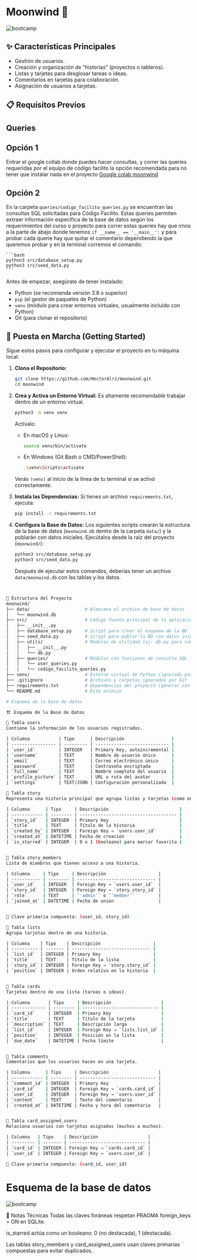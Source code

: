 # Moonwind 🌙
![bootcamp](public/bootcamp.png)


## ✨ Características Principales

*   Gestión de usuarios.
*   Creación y organización de "historias" (proyectos o tableros).
*   Listas y tarjetas para desglosar tareas o ideas.
*   Comentarios en tarjetas para colaboración.
*   Asignación de usuarios a tarjetas.

## 📋 Requisitos Previos

## Queries

## Opción 1
Entrar el google collab donde puedes hacer consultas, y correr las queries requeridas por el equipo de código facilito
la opción recomendada para no tener que instalar nada en el proyecto
[Google colab moonwind](https://colab.research.google.com/drive/1-fjCWC0Gids663u0YaCEqRtL8UiByXNs?usp=sharing)

## Opción 2
En la carpeta `queries/codigo_facilito_queries.py` se encuentran las consultas SQL solicitadas para Código Facilito.
Estas queries permiten extraer información específica de la base de datos según los requerimientos del curso o proyecto
para correr estas queries hay que irnos a la parte de abajo donde tenemos `if __name__ == '__main__':`
y para probar cada querie hay que quitar el comentario dependiendo la que queremos probar y en la terminal corremos el comando:

    ```bash
    python3 src/database_setup.py
    python3 src/seed_data.py
    ```


Antes de empezar, asegúrate de tener instalado:

*   Python (se recomienda versión 3.8 o superior)
*   `pip` (el gestor de paquetes de Python)
*   `venv` (módulo para crear entornos virtuales, usualmente incluido con Python)
*   Git (para clonar el repositorio)

## 🚀 Puesta en Marcha (Getting Started)

Sigue estos pasos para configurar y ejecutar el proyecto en tu máquina local:

1.  **Clona el Repositorio:**
    ```bash
    git clone https://github.com/HectorAlrz/moonwind.git
    cd moonwind
    ```

2.  **Crea y Activa un Entorno Virtual:**
    Es altamente recomendable trabajar dentro de un entorno virtual.
    ```bash
    python3 -m venv venv
    ```
    Actívalo:
    *   En macOS y Linux:
        ```bash
        source venv/bin/activate
        ```
    *   En Windows (Git Bash o CMD/PowerShell):
        ```bash
        .\venv\Scripts\activate
        ```
    Verás `(venv)` al inicio de la línea de tu terminal si se activó correctamente.

3.  **Instala las Dependencias:**
    Si tienes un archivo `requirements.txt`, ejecuta:
    ```bash
    pip install -r requirements.txt
    ```

4.  **Configura la Base de Datos:**
    Los siguientes scripts crearán la estructura de la base de datos (`moonwind.db` dentro de la carpeta `data/`) y la poblarán con datos iniciales. Ejecútalos desde la raíz del proyecto (`moonwind/`):
    ```bash
    python3 src/database_setup.py
    python3 src/seed_data.py
    ```
    Después de ejecutar estos comandos, deberías tener un archivo `data/moonwind.db` con las tablas y los datos.
```bash


📁 Estructura del Proyecto
moonwind/
├── data/                     # Almacena el archivo de base de datos
│   └── moonwind.db
├── src/                      # Código fuente principal de la aplicación
│   ├── __init__.py
│   ├── database_setup.py     # Script para crear el esquema de la BD
│   ├── seed_data.py          # Script para poblar la BD con datos iniciales
│   ├── utils/                # Módulos de utilidad (ej: db.py para conexión)
│   │   ├── __init__.py
│   │   └── db.py
│   ├── queries/              # Módulos con funciones de consulta SQL
│   │   └── user_queries.py
│   │   └── codigo_facilito_queries.py
├── venv/                     # Entorno virtual de Python (ignorado por Git)
├── .gitignore                # Archivos y carpetas ignorados por Git
├── requirements.txt          # Dependencias del proyecto (generar con `pip freeze > requirements.txt`)
└── README.md                 # Este archivo

# Esquema de la base de datos

🏗️ Esquema de la Base de Datos

📄 Tabla users
Contiene la información de los usuarios registrados.

| Columna           | Tipo      | Descripción                  |
| ----------------- | --------- | ---------------------------- |
| `user_id`         | INTEGER   | Primary Key, autoincremental |
| `username`        | TEXT      | Nombre de usuario único      |
| `email`           | TEXT      | Correo electrónico único     |
| `password`        | TEXT      | Contraseña encriptada        |
| `full_name`       | TEXT      | Nombre completo del usuario  |
| `profile_picture` | TEXT      | URL o ruta del avatar        |
| `settings`        | TEXT/JSON | Configuración personalizada  |

📄 Tabla story
Representa una historia principal que agrupa listas y tarjetas (como en Trello o Notion).

| Columna      | Tipo     | Descripción                           |
| ------------ | -------- | ------------------------------------- |
| `story_id`   | INTEGER  | Primary Key                           |
| `title`      | TEXT     | Título de la historia                 |
| `created_by` | INTEGER  | Foreign Key → `users.user_id`         |
| `created_at` | DATETIME | Fecha de creación                     |
| `is_starred` | INTEGER  | 0 o 1 (booleano) para marcar favorita |


📄 Tabla story_members
Lista de miembros que tienen acceso a una historia.

| Columna     | Tipo     | Descripción                    |
| ----------- | -------- | ------------------------------ |
| `user_id`   | INTEGER  | Foreign Key → `users.user_id`  |
| `story_id`  | INTEGER  | Foreign Key → `story.story_id` |
| `role`      | TEXT     | `'admin'` o `'member'`         |
| `joined_at` | DATETIME | Fecha de unión                 |


🔐 Clave primaria compuesta: (user_id, story_id)

📄 Tabla lists
Agrupa tarjetas dentro de una historia.

| Columna    | Tipo    | Descripción                    |
| ---------- | ------- | ------------------------------ |
| `list_id`  | INTEGER | Primary Key                    |
| `title`    | TEXT    | Título de la lista             |
| `story_id` | INTEGER | Foreign Key → `story.story_id` |
| `position` | INTEGER | Orden relativo en la historia  |


📄 Tabla cards
Tarjetas dentro de una lista (tareas o ideas).

| Columna       | Tipo     | Descripción                   |
| ------------- | -------- | ----------------------------- |
| `card_id`     | INTEGER  | Primary Key                   |
| `title`       | TEXT     | Título de la tarjeta          |
| `description` | TEXT     | Descripción larga             |
| `list_id`     | INTEGER  | Foreign Key → `lists.list_id` |
| `position`    | INTEGER  | Posición en la lista          |
| `due_date`    | DATETIME | Fecha límite                  |


📄 Tabla comments
Comentarios que los usuarios hacen en una tarjeta.

| Columna      | Tipo     | Descripción                   |
| ------------ | -------- | ----------------------------- |
| `comment_id` | INTEGER  | Primary Key                   |
| `card_id`    | INTEGER  | Foreign Key → `cards.card_id` |
| `user_id`    | INTEGER  | Foreign Key → `users.user_id` |
| `content`    | TEXT     | Texto del comentario          |
| `created_at` | DATETIME | Fecha y hora del comentario   |


📄 Tabla card_assigned_users
Relaciona usuarios con tarjetas asignadas (muchos a muchos).

| Columna   | Tipo    | Descripción                   |
| --------- | ------- | ----------------------------- |
| `card_id` | INTEGER | Foreign Key → `cards.card_id` |
| `user_id` | INTEGER | Foreign Key → `users.user_id` |

🔐 Clave primaria compuesta: (card_id, user_id)

```
# Esquema de la base de datos
![bootcamp](public/schema.png)

📘 Notas Técnicas
Todas las claves foráneas respetan PRAGMA foreign_keys = ON en SQLite.

is_starred actúa como un booleano: 0 (no destacada), 1 (destacada).

Las tablas story_members y card_assigned_users usan claves primarias compuestas para evitar duplicados.
